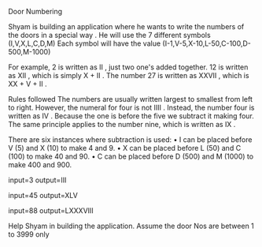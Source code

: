 Door Numbering


Shyam is building an application where he wants to write the numbers of the doors in a special way . 
He will use the 7 different symbols (I,V,X,L,C,D,M)
Each symbol will have the value 
(I-1,V-5,X-10,L-50,C-100,D-500,M-1000)

For example, 2 is written as II , just two one's added together. 
12 is written as XII , which is simply X + II .
The number 27 is written as XXVII , which is XX + V + II .

Rules followed
The numbers  are usually written largest to smallest from left to right. 
However, the numeral for four is not IIII . Instead, the number four is written as IV . 
Because the one is before the five we subtract it making four. 
The same principle applies to the number nine, which is written as IX . 

There are six instances where subtraction is used:
• I can be placed before V (5) and X (10) to make 4 and 9.
• X can be placed before L (50) and C (100) to make 40 and 90.
• C can be placed before D (500) and M (1000) to make 400 and 900.

input=3
output=III


input=45
output=XLV


input=88
output=LXXXVIII

Help Shyam in building the application. 
Assume the door Nos are between 1 to 3999 only 
